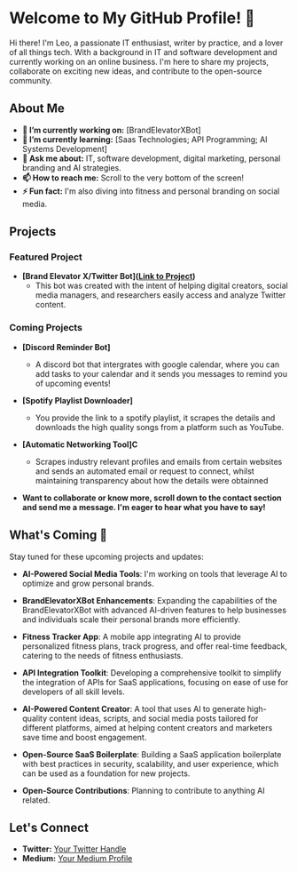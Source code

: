 # Welcome to My GitHub Profile! 👋

Hi there! I'm Leo, a passionate IT enthusiast, writer by practice, and a lover of all things tech. With a background in IT and software development and currently
working on an online business. I'm here to share my projects, collaborate on exciting new ideas, and contribute to the open-source community.

## About Me
- **🔭 I’m currently working on:** [BrandElevatorXBot]
- **🌱 I’m currently learning:** [Saas Technologies; API Programming; AI Systems Development]
- **💬 Ask me about:** IT, software development, digital marketing, personal branding and AI strategies.
- **📫 How to reach me:** Scroll to the very bottom of the screen!
- **⚡ Fun fact:** I'm also diving into fitness and personal branding on social media.

## Projects

### Featured Project
- **[Brand Elevator X/Twitter Bot]([Link to Project](https://github.com/justcodeon231/brandelevatorbot ))**
  - This bot was created with the intent of helping digital creators, social media managers, and researchers easily access and analyze Twitter content.

### Coming Projects
- **[Discord Reminder Bot]**
  - A discord bot that intergrates with google calendar, where you can add tasks to your calendar and it sends you messages to remind you of upcoming events!

- **[Spotify Playlist Downloader]**
  - You provide the link to a spotify playlist, it scrapes the details and downloads the high quality songs from a platform such as YouTube.

- **[Automatic Networking Tool]C**
  - Scrapes industry relevant profiles and emails from certain websites and sends an automated email or request to connect, whilst maintaining transparency about how the details were obtainned
 
- **Want to collaborate or know more, scroll down to the contact section and send me a message. I'm eager to hear what you have to say!**

## What's Coming 🚀

Stay tuned for these upcoming projects and updates:
- **AI-Powered Social Media Tools**: I'm working on tools that leverage AI to optimize and grow personal brands.
- **BrandElevatorXBot Enhancements**: Expanding the capabilities of the BrandElevatorXBot with advanced AI-driven features to help businesses and individuals scale their personal brands more efficiently.
- **Fitness Tracker App**: A mobile app integrating AI to provide personalized fitness plans, track progress, and offer real-time feedback, catering to the needs of fitness enthusiasts.
- **API Integration Toolkit**: Developing a comprehensive toolkit to simplify the integration of APIs for SaaS applications, focusing on ease of use for developers of all skill levels.
- **AI-Powered Content Creator**: A tool that uses AI to generate high-quality content ideas, scripts, and social media posts tailored for different platforms, aimed at helping content creators and marketers save time and boost engagement.

- **Open-Source SaaS Boilerplate**: Building a SaaS application boilerplate with best practices in security, scalability, and user experience, which can be used as a foundation for new projects.
- **Open-Source Contributions**: Planning to contribute to anything AI related.

## Let's Connect
- **Twitter:** [Your Twitter Handle](https://twitter.com/GrowthWithLeo)
- **Medium:** [Your Medium Profile](https://medium.com/@ntlukaleo)
